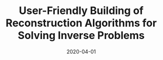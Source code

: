 ---
title: "User-Friendly Building of Reconstruction Algorithms for Solving Inverse Problems"
collection: publications
permalink: /publication/2020-04-01-User-Friendly-Building-of-Reconstruction-Algorithms-for-Solving-Inverse-Problems
category: 'abstract'
date: 2020-04-01
venue: 'Proceedings of the Seventeenth IEEE International Symposium on Biomedical Imaging (ISBI&apos;20)'
citation: ' Laurène Donati,  Emmanuel Soubies,  Thanh-an Pham,  Michael Unser, &quot;User-Friendly Building of Reconstruction Algorithms for Solving Inverse Problems.&quot; Proceedings of the Seventeenth IEEE International Symposium on Biomedical Imaging (ISBI&amp;apos;20), 2020.'
---